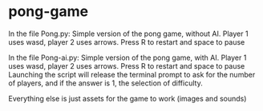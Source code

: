 # pong-game

In the file Pong.py:
Simple version of the pong game, without AI. Player 1 uses wasd, player 2 uses arrows. Press R to restart and space to pause

In the file Pong-ai.py:
Simple version of the pong game, with AI. Player 1 uses wasd, player 2 uses arrows. Press R to restart and space to pause
Launching the script will release the terminal prompt to ask for the number of players, and if the answer is 1, the selection of difficulty.


Everything else is just assets for the game to work (images and sounds)
